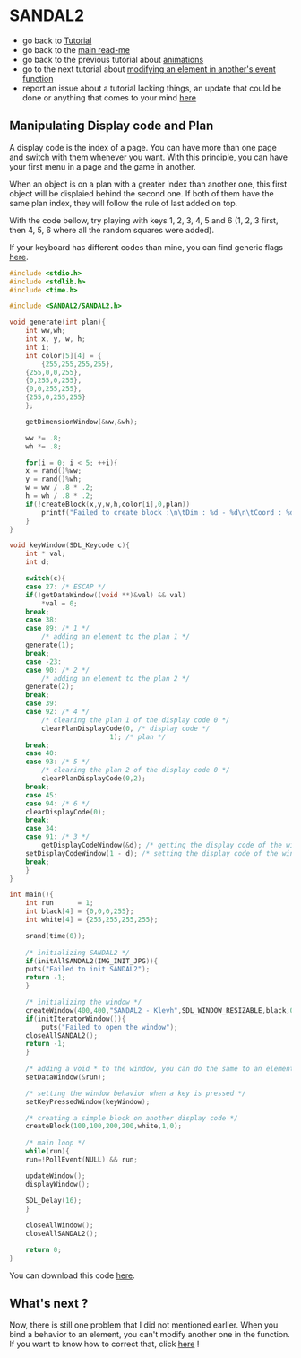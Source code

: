 # SANDAL2

* go back to [Tutorial](Tutorial.md)
* go back to the [main read-me](../README.md)
* go back to the previous tutorial about [animations](animations.md)
* go to the next tutorial about [modifying an element in another's event function](element_to_element.md)
* report an issue about a tutorial lacking things, an update that could be done or anything that comes to your mind [here](https://github.com/Klevh/SANDAL2/issues/new)

## Manipulating Display code and Plan

A display code is the index of a page. You can have more than one page and switch with them whenever you want. With this principle, you can have your first menu in a page and the game in another.

When an object is on a plan with a greater index than another one, this first object will be displaied behind the second one. If both of them have the same plan index, they will follow the rule of last added on top.


With the code bellow, try playing with keys 1, 2, 3, 4, 5 and 6 (1, 2, 3 first, then 4, 5, 6 where all the random squares were added).

If your keyboard has different codes than mine, you can find generic flags [here](https://wiki.libsdl.org/SDL_Keycode).

```c
#include <stdio.h>
#include <stdlib.h>
#include <time.h>

#include <SANDAL2/SANDAL2.h>

void generate(int plan){
    int ww,wh;
    int x, y, w, h;
    int i;
    int color[5][4] = {
    	{255,255,255,255},
	{255,0,0,255},
	{0,255,0,255},
	{0,0,255,255},
	{255,0,255,255}
    };

    getDimensionWindow(&ww,&wh);

    ww *= .8;
    wh *= .8;

    for(i = 0; i < 5; ++i){
	x = rand()%ww;
	y = rand()%wh;
	w = ww / .8 * .2;
	h = wh / .8 * .2;
	if(!createBlock(x,y,w,h,color[i],0,plan))
	    printf("Failed to create block :\n\tDim : %d - %d\n\tCoord : %d - %d\n",w,h,x,y);
    }
}

void keyWindow(SDL_Keycode c){
    int * val;
    int d;

    switch(c){
    case 27: /* ESCAP */
	if(!getDataWindow((void **)&val) && val)
	    *val = 0;
	break;
    case 38:
    case 89: /* 1 */
    	/* adding an element to the plan 1 */
	generate(1);
	break;
    case -23:
    case 90: /* 2 */
    	/* adding an element to the plan 2 */
	generate(2);
	break;
    case 39:
    case 92: /* 4 */
    	/* clearing the plan 1 of the display code 0 */
        clearPlanDisplayCode(0, /* display code */
	                     1); /* plan */
	break;
    case 40:
    case 93: /* 5 */
    	/* clearing the plan 2 of the display code 0 */
        clearPlanDisplayCode(0,2);
	break;
    case 45:
    case 94: /* 6 */
	clearDisplayCode(0);
	break;
    case 34:
    case 91: /* 3 */
        getDisplayCodeWindow(&d); /* getting the display code of the window */
	setDisplayCodeWindow(1 - d); /* setting the display code of the window */
	break;
    }
}

int main(){
    int run      = 1;
    int black[4] = {0,0,0,255};
    int white[4] = {255,255,255,255};

    srand(time(0));
  
    /* initializing SANDAL2 */
    if(initAllSANDAL2(IMG_INIT_JPG)){
	puts("Failed to init SANDAL2");
	return -1;
    }

    /* initializing the window */
    createWindow(400,400,"SANDAL2 - Klevh",SDL_WINDOW_RESIZABLE,black,0);
    if(initIteratorWindow()){
        puts("Failed to open the window");
	closeAllSANDAL2();
	return -1;
    }
    
    /* adding a void * to the window, you can do the same to an element */
    setDataWindow(&run);

    /* setting the window behavior when a key is pressed */
    setKeyPressedWindow(keyWindow);

    /* creating a simple block on another display code */
    createBlock(100,100,200,200,white,1,0);
    
    /* main loop */
    while(run){
	run=!PollEvent(NULL) && run;

	updateWindow();
	displayWindow();
	
	SDL_Delay(16);
    }

    closeAllWindow();
    closeAllSANDAL2();

    return 0;
}
```
You can download this code [here](https://github.com/Klevh/SANDAL2/raw/master/downloadable/dc_plan.zip).

## What's next ?

Now, there is still one problem that I did not mentioned earlier. When you bind a behavior to an element, you can't modify another one in the function. If you want to know how to correct that, click [here](element_to_element.md) !